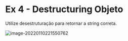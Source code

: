 # Ex 4 - Destructuring Objeto

Utilize desestruturação para retornar a string correta.

![image-20220110221550762](C:\Users\elida\AppData\Roaming\Typora\typora-user-images\image-20220110221550762.png)
